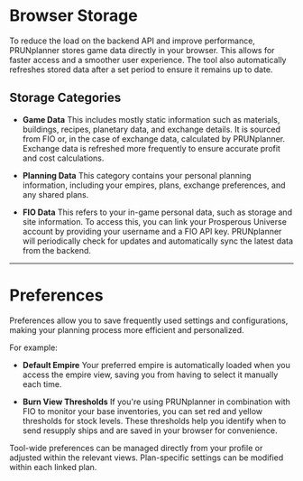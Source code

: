 # Browser Storage

To reduce the load on the backend API and improve performance, PRUNplanner stores game data directly in your browser. This allows for faster access and a smoother user experience. The tool also automatically refreshes stored data after a set period to ensure it remains up to date.

## Storage Categories

- **Game Data**
  This includes mostly static information such as materials, buildings, recipes, planetary data, and exchange details. It is sourced from FIO or, in the case of exchange data, calculated by PRUNplanner. Exchange data is refreshed more frequently to ensure accurate profit and cost calculations.

- **Planning Data**
  This category contains your personal planning information, including your empires, plans, exchange preferences, and any shared plans.

- **FIO Data**
  This refers to your in-game personal data, such as storage and site information. To access this, you can link your Prosperous Universe account by providing your username and a FIO API key. PRUNplanner will periodically check for updates and automatically sync the latest data from the backend.

---

# Preferences

Preferences allow you to save frequently used settings and configurations, making your planning process more efficient and personalized.

For example:

- **Default Empire**
  Your preferred empire is automatically loaded when you access the empire view, saving you from having to select it manually each time.

- **Burn View Thresholds**
  If you're using PRUNplanner in combination with FIO to monitor your base inventories, you can set red and yellow thresholds for stock levels. These thresholds help you identify when to send resupply ships and are saved in your browser for convenience.

Tool-wide preferences can be managed directly from your profile or adjusted within the relevant views. Plan-specific settings can be modified within each linked plan.
